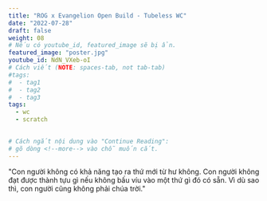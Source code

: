 ```yaml
---
title: "ROG x Evangelion Open Build - Tubeless WC"
date: "2022-07-28"
draft: false
weight: 08
# Nếu có youtube_id, featured_image sẽ bị ẩn.
featured_image: "poster.jpg"
youtube_id: NdN_VXeb-oI
# Cách viết (NOTE: spaces-tab, not tab-tab)
#tags:
#  - tag1
#  - tag2
#  - tag3
tags:
  - wc
  - scratch
 

# Cách ngắt nội dung vào "Continue Reading":
# gõ dòng <!--more--> vào chỗ muốn cắt.
---
```


"Con người không có khả năng tạo ra thứ mới từ hư không. Con người không đạt được thành tựu gì nếu không bấu víu vào một thứ gì đó có sẵn. Vì dù sao thì, con người cũng không phải chúa trời."